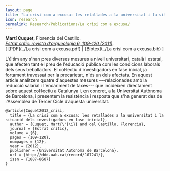 ```yaml
---
layout: page
title: "La crisi com a excusa: les retallades a la universitat i la situació dels investigadors en fase inicial"
icon: research
permalink: Research/Publications/La crisi com a excusa/
---
```


**Martí Cuquet**, Florencia del Castillo.  
_[Estrat crític: revista d’arqueologia 6, 109-120 (2011)](http://ddd.uab.cat/record/107241/)_.  
[ [PDF](../La crisi com a excusa.pdf)
| [Bibtex](../La crisi com a excusa.bib) ]

L'últim any s'han pres diverses mesures a nivell universitari, català i
estatal, que afecten tant el preu de l'educació pública com les condicions
laborals dels seus treballadors. El col·lectiu d'investigadors en fase
inicial, ja fortament travessat per la precarietat, n'és un dels afectats. En
aquest article analitzem quatre d'aquestes mesures ---relacionades amb la
reducció salarial i l'encariment de taxes--- que incideixen directament sobre
aquest col·lectiu a Catalunya i, en concret, a la Universitat Autònoma de
Barcelona, i presentem la resistència i resposta que s'ha generat des de
l'Assemblea de Tercer Cicle d’aquesta universitat.

~~~
@article{Cuquet2012_crisi,
  title = {La crisi com a excusa: les retallades a la universitat i la situació dels investigadors en fase inicial},
  author = {Cuquet, Mart{\'{\i}} and del Castillo, Florencia},
  journal = {Estrat crític},
  volume = {6},
  pages = {109-120},
  numpages = {12},
  year = {2012},
  publisher = {Universitat Autònoma de Barcelona},
  url = {http://ddd.uab.cat/record/107241/},
  issn = {1887-8687}
}
~~~
